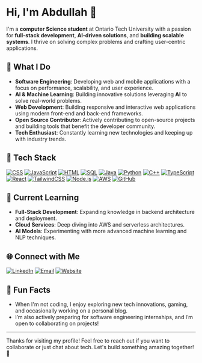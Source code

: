 # Hi, I'm Abdullah 👋

I'm a **computer Science student** at Ontario Tech University with a passion for **full-stack development**, **AI-driven solutions**, and **building scalable systems**. I thrive on solving complex problems and crafting user-centric applications.

## 🚀 What I Do
- **Software Engineering**: Developing web and mobile applications with a focus on performance, scalability, and user experience.
- **AI & Machine Learning**: Building innovative solutions leveraging **AI** to solve real-world problems.
- **Web Development**: Building responsive and interactive web applications using modern front-end and back-end frameworks.
- **Open Source Contributor**: Actively contributing to open-source projects and building tools that benefit the developer community.
- **Tech Enthusiast**: Constantly learning new technologies and keeping up with industry trends.

## 🔧 Tech Stack
[![CSS](https://img.shields.io/badge/CSS-1572B6?style=flat-square&logo=css3&logoColor=white)](https://developer.mozilla.org/en-US/docs/Web/CSS)
[![JavaScript](https://img.shields.io/badge/JavaScript-F7DF1E?style=flat-square&logo=javascript&logoColor=black)](https://developer.mozilla.org/en-US/docs/Web/JavaScript)
[![HTML](https://img.shields.io/badge/HTML-E34F26?style=flat-square&logo=html5&logoColor=white)](https://developer.mozilla.org/en-US/docs/Web/HTML)
[![SQL](https://img.shields.io/badge/SQL-4479A1?style=flat-square&logo=microsoft-sql-server&logoColor=white)](https://www.microsoft.com/en-us/sql-server)
[![Java](https://img.shields.io/badge/Java-007396?style=flat-square&logo=java&logoColor=white)](https://www.java.com/)
[![Python](https://img.shields.io/badge/Python-3776AB?style=flat-square&logo=python&logoColor=white)](https://www.python.org/)
[![C++](https://img.shields.io/badge/C%2B%2B-00599C?style=flat-square&logo=c%2B%2B&logoColor=white)](https://isocpp.org/)
[![TypeScript](https://img.shields.io/badge/TypeScript-3178C6?style=flat-square&logo=typescript&logoColor=white)](https://www.typescriptlang.org/)
[![React](https://img.shields.io/badge/React-61DAFB?style=flat-square&logo=react&logoColor=black)](https://reactjs.org/)
[![TailwindCSS](https://img.shields.io/badge/TailwindCSS-38B2AC?style=flat-square&logo=tailwindcss&logoColor=white)](https://tailwindcss.com/)
[![Node.js](https://img.shields.io/badge/Node.js-339933?style=flat-square&logo=node.js&logoColor=white)](https://nodejs.org/)
[![AWS](https://img.shields.io/badge/AWS-232F3E?style=flat-square&logo=amazon-aws&logoColor=white)](https://aws.amazon.com/)
[![GitHub](https://img.shields.io/badge/GitHub-181717?style=flat-square&logo=github&logoColor=white)](https://github.com/)

## 🌱 Current Learning
- **Full-Stack Development**: Expanding knowledge in backend architecture and deployment.
- **Cloud Services**: Deep diving into AWS and serverless architectures.
- **AI Models**: Experimenting with more advanced machine learning and NLP techniques.

## 🌐 Connect with Me
[![LinkedIn](https://img.shields.io/badge/LinkedIn-0077B5?style=flat-square&logo=linkedin&logoColor=white)](https://www.linkedin.com/in/abdvllah-khan/)
[![Email](https://img.shields.io/badge/Email-D14836?style=flat-square&logo=gmail&logoColor=white)](mailto:abdullah.khan14@ontariotechu.net)
[![Website](https://img.shields.io/badge/Website-000000?style=flat-square&logo=internet-explorer&logoColor=white)](https://abdullahkhann.netlify.app/)

## 💬 Fun Facts
- When I'm not coding, I enjoy exploring new tech innovations, gaming, and occasionally working on a personal blog.
- I’m also actively preparing for software engineering internships, and I’m open to collaborating on projects!

---

Thanks for visiting my profile! Feel free to reach out if you want to collaborate or just chat about tech. Let's build something amazing together! 🚀
